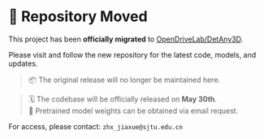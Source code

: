 # 🔁 Repository Moved

This project has been **officially migrated** to [OpenDriveLab/DetAny3D](https://github.com/OpenDriveLab/DetAny3D).

Please visit and follow the new repository for the latest code, models, and updates.

> 📦 The original release will no longer be maintained here.

> 🗓️ The codebase will be officially released on **May 30th**.  
> 📩 Pretrained model weights can be obtained via email request.

For access, please contact: `zhx_jiaxue@sjtu.edu.cn`
